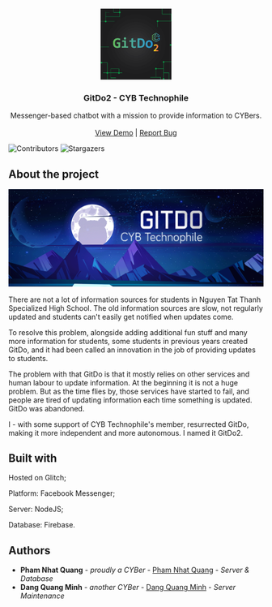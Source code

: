 <br/>
<p align="center">
  <a href="https://github.com/Legend0fHell/gitdo2">
    <img src="images/icon1024.png" alt="Logo" width="140" height="140">
  </a>

  <h3 align="center">GitDo2 - CYB Technophile</h3>

  <p align="center">
    Messenger-based chatbot with a mission to provide information to CYBers.
    <br/>
    <br/>
    <a href="https://m.me/cybtechno">View Demo</a>
    |
    <a href="https://github.com/Legend0fHell/gitdo2/issues">Report Bug</a>
  </p>
  
  ![Contributors](https://img.shields.io/github/contributors/Legend0fHell/gitdo2?color=dark-green) ![Stargazers](https://img.shields.io/github/stars/Legend0fHell/gitdo2?style=social) 
</p>



## About the project

![Banner](images/banner.png)

There are not a lot of information sources for students in Nguyen Tat Thanh Specialized High School. The old information sources are slow, not regularly updated and students can't easily get notified when updates come.

To resolve this problem, alongside adding additional fun stuff and many more information for students, some students in previous years created GitDo, and it had been called an innovation in the job of providing updates to students.

The problem with that GitDo is that it mostly relies on other services and human labour to update information. At the beginning it is not a huge problem. But as the time flies by, those services have started to fail, and people are tired of updating information each time something is updated. GitDo was abandoned.

I - with some support of CYB Technophile's member, resurrected GitDo, making it more independent and more autonomous. I named it GitDo2.

## Built with

Hosted on Glitch;

Platform: Facebook Messenger;

Server: NodeJS;

Database: Firebase.

## Authors

* **Pham Nhat Quang** - *proudly a CYBer* - [Pham Nhat Quang](https://github.com/Legend0fHell) - *Server & Database*
* **Dang Quang Minh** - *another CYBer* - [Dang Quang Minh](https://github.com/MinhCYB) - *Server Maintenance*

